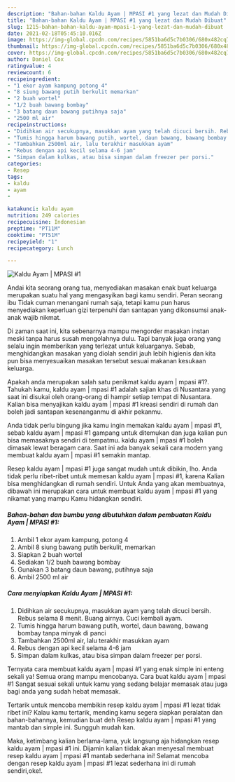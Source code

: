 ```yaml
---
description: "Bahan-bahan Kaldu Ayam | MPASI #1 yang lezat dan Mudah Dibuat"
title: "Bahan-bahan Kaldu Ayam | MPASI #1 yang lezat dan Mudah Dibuat"
slug: 1215-bahan-bahan-kaldu-ayam-mpasi-1-yang-lezat-dan-mudah-dibuat
date: 2021-02-18T05:45:10.016Z
image: https://img-global.cpcdn.com/recipes/5851ba6d5c7b0306/680x482cq70/kaldu-ayam-mpasi-1-foto-resep-utama.jpg
thumbnail: https://img-global.cpcdn.com/recipes/5851ba6d5c7b0306/680x482cq70/kaldu-ayam-mpasi-1-foto-resep-utama.jpg
cover: https://img-global.cpcdn.com/recipes/5851ba6d5c7b0306/680x482cq70/kaldu-ayam-mpasi-1-foto-resep-utama.jpg
author: Daniel Cox
ratingvalue: 4
reviewcount: 6
recipeingredient:
- "1 ekor ayam kampung potong 4"
- "8 siung bawang putih berkulit memarkan"
- "2 buah wortel"
- "1/2 buah bawang bombay"
- "3 batang daun bawang putihnya saja"
- "2500 ml air"
recipeinstructions:
- "Didihkan air secukupnya, masukkan ayam yang telah dicuci bersih. Rebus selama 8 menit. Buang airnya. Cuci kembali ayam."
- "Tumis hingga harum bawang putih, wortel, daun bawang, bawang bombay tanpa minyak di panci"
- "Tambahkan 2500ml air, lalu terakhir masukkan ayam"
- "Rebus dengan api kecil selama 4-6 jam"
- "Simpan dalam kulkas, atau bisa simpan dalam freezer per porsi."
categories:
- Resep
tags:
- kaldu
- ayam
- 

katakunci: kaldu ayam  
nutrition: 249 calories
recipecuisine: Indonesian
preptime: "PT11M"
cooktime: "PT51M"
recipeyield: "1"
recipecategory: Lunch

---
```



![Kaldu Ayam | MPASI #1](https://img-global.cpcdn.com/recipes/5851ba6d5c7b0306/680x482cq70/kaldu-ayam-mpasi-1-foto-resep-utama.jpg)

Andai kita seorang orang tua, menyediakan masakan enak buat keluarga merupakan suatu hal yang mengasyikan bagi kamu sendiri. Peran seorang ibu Tidak cuman menangani rumah saja, tetapi kamu pun harus menyediakan keperluan gizi terpenuhi dan santapan yang dikonsumsi anak-anak wajib nikmat.

Di zaman  saat ini, kita sebenarnya mampu mengorder masakan instan meski tanpa harus susah mengolahnya dulu. Tapi banyak juga orang yang selalu ingin memberikan yang terlezat untuk keluarganya. Sebab, menghidangkan masakan yang diolah sendiri jauh lebih higienis dan kita pun bisa menyesuaikan masakan tersebut sesuai makanan kesukaan keluarga. 



Apakah anda merupakan salah satu penikmat kaldu ayam | mpasi #1?. Tahukah kamu, kaldu ayam | mpasi #1 adalah sajian khas di Nusantara yang saat ini disukai oleh orang-orang di hampir setiap tempat di Nusantara. Kalian bisa menyajikan kaldu ayam | mpasi #1 kreasi sendiri di rumah dan boleh jadi santapan kesenanganmu di akhir pekanmu.

Anda tidak perlu bingung jika kamu ingin memakan kaldu ayam | mpasi #1, sebab kaldu ayam | mpasi #1 gampang untuk ditemukan dan juga kalian pun bisa memasaknya sendiri di tempatmu. kaldu ayam | mpasi #1 boleh dimasak lewat beragam cara. Saat ini ada banyak sekali cara modern yang membuat kaldu ayam | mpasi #1 semakin mantap.

Resep kaldu ayam | mpasi #1 juga sangat mudah untuk dibikin, lho. Anda tidak perlu ribet-ribet untuk memesan kaldu ayam | mpasi #1, karena Kalian bisa menghidangkan di rumah sendiri. Untuk Anda yang akan membuatnya, dibawah ini merupakan cara untuk membuat kaldu ayam | mpasi #1 yang nikamat yang mampu Kamu hidangkan sendiri.

<!--inarticleads1-->

##### Bahan-bahan dan bumbu yang dibutuhkan dalam pembuatan Kaldu Ayam | MPASI #1:

1. Ambil 1 ekor ayam kampung, potong 4
1. Ambil 8 siung bawang putih berkulit, memarkan
1. Siapkan 2 buah wortel
1. Sediakan 1/2 buah bawang bombay
1. Gunakan 3 batang daun bawang, putihnya saja
1. Ambil 2500 ml air




<!--inarticleads2-->

##### Cara menyiapkan Kaldu Ayam | MPASI #1:

1. Didihkan air secukupnya, masukkan ayam yang telah dicuci bersih. Rebus selama 8 menit. Buang airnya. Cuci kembali ayam.
1. Tumis hingga harum bawang putih, wortel, daun bawang, bawang bombay tanpa minyak di panci
1. Tambahkan 2500ml air, lalu terakhir masukkan ayam
1. Rebus dengan api kecil selama 4-6 jam
1. Simpan dalam kulkas, atau bisa simpan dalam freezer per porsi.




Ternyata cara membuat kaldu ayam | mpasi #1 yang enak simple ini enteng sekali ya! Semua orang mampu mencobanya. Cara buat kaldu ayam | mpasi #1 Sangat sesuai sekali untuk kamu yang sedang belajar memasak atau juga bagi anda yang sudah hebat memasak.

Tertarik untuk mencoba membikin resep kaldu ayam | mpasi #1 lezat tidak ribet ini? Kalau kamu tertarik, mending kamu segera siapkan peralatan dan bahan-bahannya, kemudian buat deh Resep kaldu ayam | mpasi #1 yang mantab dan simple ini. Sungguh mudah kan. 

Maka, ketimbang kalian berlama-lama, yuk langsung aja hidangkan resep kaldu ayam | mpasi #1 ini. Dijamin kalian tiidak akan menyesal membuat resep kaldu ayam | mpasi #1 mantab sederhana ini! Selamat mencoba dengan resep kaldu ayam | mpasi #1 lezat sederhana ini di rumah sendiri,oke!.

